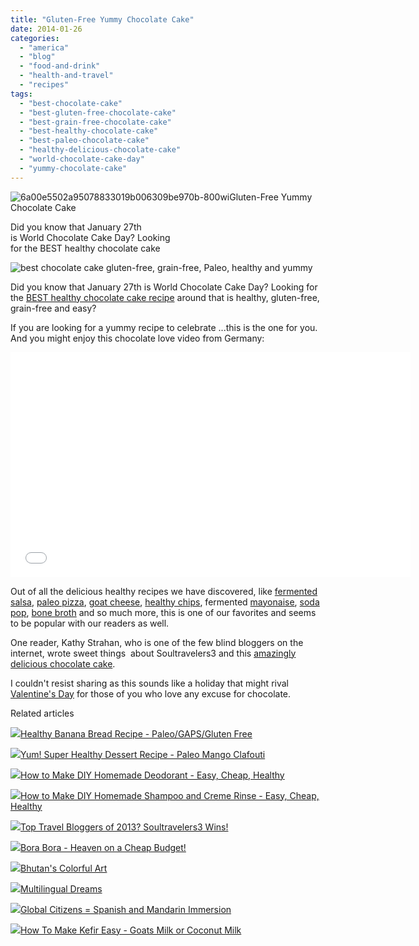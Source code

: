 ```yaml
---
title: "Gluten-Free Yummy Chocolate Cake"
date: 2014-01-26
categories: 
  - "america"
  - "blog"
  - "food-and-drink"
  - "health-and-travel"
  - "recipes"
tags: 
  - "best-chocolate-cake"
  - "best-gluten-free-chocolate-cake"
  - "best-grain-free-chocolate-cake"
  - "best-healthy-chocolate-cake"
  - "best-paleo-chocolate-cake"
  - "healthy-delicious-chocolate-cake"
  - "world-chocolate-cake-day"
  - "yummy-chocolate-cake"
---
```


![6a00e5502a95078833019b006309be970b-800wi](https://pub-ac94b3f306b24c0dba4238943c97f2e1.r2.dev/6a00e5502a9507883301a5115724c3970c.jpg)Gluten-Free Yummy Chocolate Cake

Did you know that January 27th  
is World Chocolate Cake Day? Looking  
for the BEST healthy chocolate cake

<!--more-->

![best chocolate cake gluten-free, grain-free, Paleo, healthy and yummy](https://pub-ac94b3f306b24c0dba4238943c97f2e1.r2.dev/6a00e5502a9507883301a5115792c1970c.png)  
  
Did you know that January 27th is World Chocolate Cake Day? Looking for the [BEST healthy chocolate cake recipe](http://soultravelers3new.local/2013/10/best-chocolate-cake-recipe-ever-and-its-paleo-healthy-grain-free.html "best chocolate cake recipe - healthy gluten-free, grain-free") around that is healthy, gluten-free, grain-free and easy?  
  
If you are looking for a yummy recipe to celebrate ...this is the one for you. And you might enjoy this chocolate love video from Germany:  
  

<iframe allowfullscreen src="//www.youtube.com/embed/yihxmH3ZJno?rel=0" frameborder="0" height="360" width="640"></iframe>

  
  
Out of all the delicious healthy recipes we have discovered, like [fermented salsa](http://soultravelers3new.local/2012/09/how-to-make-healthy-lacto-fermented-salsa.html "fermented salsa recipe"), [paleo pizza](http://soultravelers3new.local/2013/07/best-paleo-pizza-recipe.html "healthy pizza paleo"), [goat cheese](http://soultravelers3new.local/2013/02/how-to-make-diy-goat-cheese-with-kefir.html "goat cheese"), [healthy chips](http://soultravelers3new.local/2013/06/yummy-healthy-chips-recipe.html "healthy chips recipe"), fermented [mayonaise](http://soultravelers3new.local/2013/02/how-to-make-homemade-lacto-fermented-mayonnaise.html "fermented mayo"), [soda pop](http://soultravelers3new.local/2012/09/how-to-make-healthy-soda-pop-even-a-kid-can-do-it-.html "soda pop healthy"), [bone broth](http://soultravelers3new.local/2012/10/how-to-make-nourishing-bone-broth-recipes-to-heal.html "bone broth") and so much more, this is one of our favorites and seems to be popular with our readers as well.  
  
One reader, Kathy Strahan, who is one of the few blind bloggers on the internet, wrote sweet things  about Soultravelers3 and this [amazingly delicious chocolate cake](http://kathystrahan.com/2014/01/15/best-chocolate-cake-ever-all-natural-paleo-grain-free/ "delious chocolate cake and soultravelers3").  
  
I couldn't resist sharing as this sounds like a holiday that might rival [Valentine's Day](http://soultravelers3new.local/2009/02/our-chocolate-valentine-in-kohn.html "valentine's Day Chocolate") for those of you who love any excuse for chocolate.

Related articles

[![](http://i.zemanta.com/192276044_80_80.jpg)](http://soultravelers3new.local/2013/08/healthy-banana-bread-recipe-paleogapsgluten-free.html)[Healthy Banana Bread Recipe - Paleo/GAPS/Gluten Free](http://soultravelers3new.local/2013/08/healthy-banana-bread-recipe-paleogapsgluten-free.html)

[![](http://i.zemanta.com/188106839_80_80.jpg)](http://soultravelers3new.local/2013/07/yum-super-healthy-dessert-recipe-paleo-mango-clafouti.html)[Yum! Super Healthy Dessert Recipe - Paleo Mango Clafouti](http://soultravelers3new.local/2013/07/yum-super-healthy-dessert-recipe-paleo-mango-clafouti.html)

[![](http://i.zemanta.com/109813796_80_80.jpg)](http://soultravelers3new.local/2012/09/how-to-make-diy-homemade-deodorant-easy-cheap-healthy.html)[How to Make DIY Homemade Deodorant - Easy, Cheap, Healthy](http://soultravelers3new.local/2012/09/how-to-make-diy-homemade-deodorant-easy-cheap-healthy.html)

[![](http://i.zemanta.com/114817233_80_80.jpg)](http://soultravelers3new.local/2012/09/how-to-make-diy-homemade-shampoo-and-creme-rinse-easy-cheap-healthy.html)[How to Make DIY Homemade Shampoo and Creme Rinse - Easy, Cheap, Healthy](http://soultravelers3new.local/2012/09/how-to-make-diy-homemade-shampoo-and-creme-rinse-easy-cheap-healthy.html)

[![](http://i.zemanta.com/135568483_80_80.jpg)](http://soultravelers3new.local/2013/01/top-travel-bloggers-of-2013-soultravelers3-wins-.html)[Top Travel Bloggers of 2013? Soultravelers3 Wins!](http://soultravelers3new.local/2013/01/top-travel-bloggers-of-2013-soultravelers3-wins-.html)

[![](http://i.zemanta.com/92363554_80_80.jpg)](http://soultravelers3new.local/2012/06/bora-bora-heaven-on-a-cheap-budget.html)[Bora Bora - Heaven on a Cheap Budget!](http://soultravelers3new.local/2012/06/bora-bora-heaven-on-a-cheap-budget.html)

[![](http://i.zemanta.com/93117408_80_80.jpg)](http://soultravelers3new.local/2012/06/bhutans-colorful-art.html)[Bhutan's Colorful Art](http://soultravelers3new.local/2012/06/bhutans-colorful-art.html)

[![](http://i.zemanta.com/136332847_80_80.jpg)](http://soultravelers3new.local/2013/01/multilingual-dreams.html)[Multilingual Dreams](http://soultravelers3new.local/2013/01/multilingual-dreams.html)

[![](http://i.zemanta.com/87228096_80_80.jpg)](http://soultravelers3new.local/2012/05/global-citizens-spanish-and-mandarin-immersion.html)[Global Citizens = Spanish and Mandarin Immersion](http://soultravelers3new.local/2012/05/global-citizens-spanish-and-mandarin-immersion.html)

[![](http://i.zemanta.com/100812762_80_80.jpg)](http://soultravelers3new.local/2012/07/-how-to-make-kefir-easy-goats-milk-or-coconut-milk.html)[How To Make Kefir Easy - Goats Milk or Coconut Milk](http://soultravelers3new.local/2012/07/-how-to-make-kefir-easy-goats-milk-or-coconut-milk.html)
